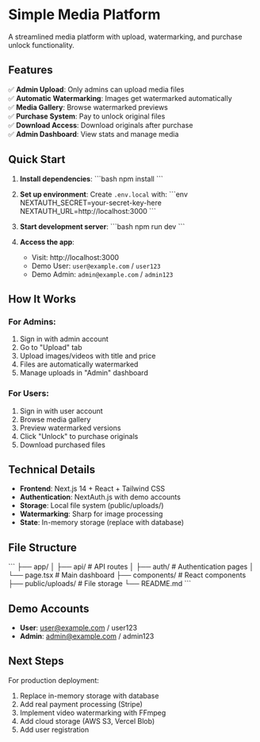 # Simple Media Platform

A streamlined media platform with upload, watermarking, and purchase unlock functionality.

## Features

✅ **Admin Upload**: Only admins can upload media files  
✅ **Automatic Watermarking**: Images get watermarked automatically  
✅ **Media Gallery**: Browse watermarked previews  
✅ **Purchase System**: Pay to unlock original files  
✅ **Download Access**: Download originals after purchase  
✅ **Admin Dashboard**: View stats and manage media  

## Quick Start

1. **Install dependencies**:
   \`\`\`bash
   npm install
   \`\`\`

2. **Set up environment**:
   Create `.env.local` with:
   \`\`\`env
   NEXTAUTH_SECRET=your-secret-key-here
   NEXTAUTH_URL=http://localhost:3000
   \`\`\`

3. **Start development server**:
   \`\`\`bash
   npm run dev
   \`\`\`

4. **Access the app**:
   - Visit: http://localhost:3000
   - Demo User: `user@example.com` / `user123`
   - Demo Admin: `admin@example.com` / `admin123`

## How It Works

### For Admins:
1. Sign in with admin account
2. Go to "Upload" tab
3. Upload images/videos with title and price
4. Files are automatically watermarked
5. Manage uploads in "Admin" dashboard

### For Users:
1. Sign in with user account
2. Browse media gallery
3. Preview watermarked versions
4. Click "Unlock" to purchase originals
5. Download purchased files

## Technical Details

- **Frontend**: Next.js 14 + React + Tailwind CSS
- **Authentication**: NextAuth.js with demo accounts
- **Storage**: Local file system (public/uploads/)
- **Watermarking**: Sharp for image processing
- **State**: In-memory storage (replace with database)

## File Structure

\`\`\`
├── app/
│   ├── api/           # API routes
│   ├── auth/          # Authentication pages
│   └── page.tsx       # Main dashboard
├── components/        # React components
├── public/uploads/    # File storage
└── README.md
\`\`\`

## Demo Accounts

- **User**: user@example.com / user123
- **Admin**: admin@example.com / admin123

## Next Steps

For production deployment:
1. Replace in-memory storage with database
2. Add real payment processing (Stripe)
3. Implement video watermarking with FFmpeg
4. Add cloud storage (AWS S3, Vercel Blob)
5. Add user registration
